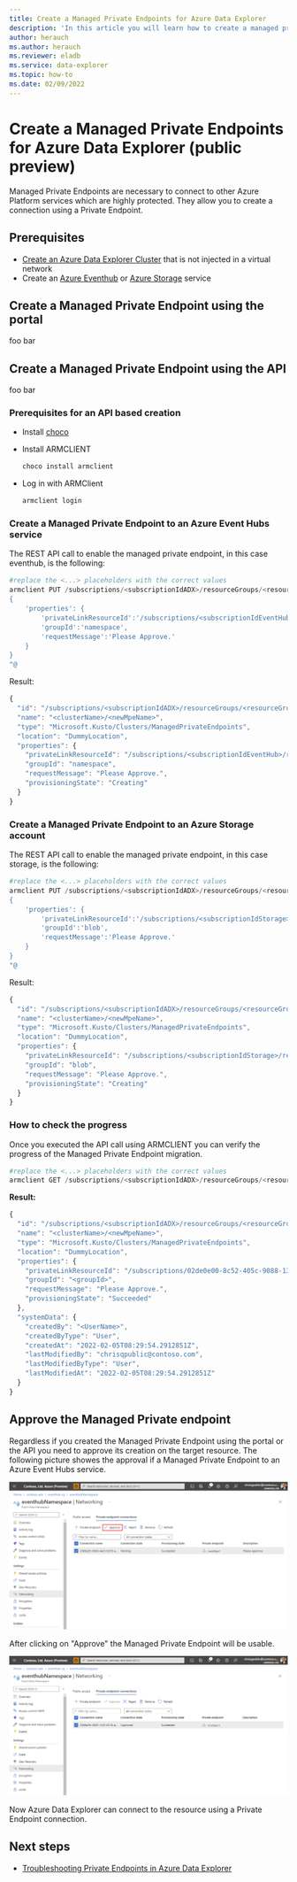 ```yaml
---
title: Create a Managed Private Endpoints for Azure Data Explorer
description: 'In this article you will learn how to create a managed private endpoint for Azure Data Explorer.'
author: herauch
ms.author: herauch
ms.reviewer: eladb
ms.service: data-explorer
ms.topic: how-to
ms.date: 02/09/2022
---
```


# Create a Managed Private Endpoints for Azure Data Explorer (public preview)

Managed Private Endpoints are necessary to connect to other Azure Platform services which are highly protected. They allow you to create a connection using a Private Endpoint.

## Prerequisites

* [Create an Azure Data Explorer Cluster](create-cluster-database-portal.md) that is not injected in a virtual network
* Create an [Azure Eventhub](/azure/event-hubs/event-hubs-about) or [Azure Storage](/azure/storage/blobs/storage-blobs-overview) service

## Create a Managed Private Endpoint using the portal

foo bar

## Create a Managed Private Endpoint using the API

foo bar

### Prerequisites for an API based creation

* Install [choco](https://chocolatey.org/install)
* Install ARMCLIENT

   ```powerShell
   choco install armclient
   ```

* Log in with ARMClient

   ```powerShell
   armclient login
   ```

### Create a Managed Private Endpoint to an Azure Event Hubs service

The REST API call to enable the managed private endpoint, in this case eventhub, is the following:

```powershell
#replace the <...> placeholders with the correct values
armclient PUT /subscriptions/<subscriptionIdADX>/resourceGroups/<resourceGroupNameADX>/providers/Microsoft.Kusto/clusters/<clusterName>/managedPrivateEndpoints/<newMpeName>?api-version=2022-02-01 @"
{
    'properties': {
        'privateLinkResourceId':'/subscriptions/<subscriptionIdEventHub>/resourceGroups/<resourceGroupNameEventHub>/providers/Microsoft.EventHub/namespaces/<EventHubNamespace>',
        'groupId':'namespace',
        'requestMessage':'Please Approve.'
    }
}
"@
```

Result:

```javascript
{
  "id": "/subscriptions/<subscriptionIdADX>/resourceGroups/<resourceGroupNameADX>/providers/Microsoft.Kusto/Clusters/<clusterName>/ManagedPrivateEndpoints/<newMpeName>",
  "name": "<clusterName>/<newMpeName>",
  "type": "Microsoft.Kusto/Clusters/ManagedPrivateEndpoints",
  "location": "DummyLocation",
  "properties": {
    "privateLinkResourceId": "/subscriptions/<subscriptionIdEventHub>/resourceGroups/<resourceGroupNameEventHub>/providers/Microsoft.EventHub/namespaces/<EventHubNamespace>",
    "groupId": "namespace",
    "requestMessage": "Please Approve.",
    "provisioningState": "Creating"
  }
}
```

### Create a Managed Private Endpoint to an Azure Storage account

The REST API call to enable the managed private endpoint, in this case storage, is the following:

```powershell
#replace the <...> placeholders with the correct values
armclient PUT /subscriptions/<subscriptionIdADX>/resourceGroups/<resourceGroupNameADX>/providers/Microsoft.Kusto/clusters/<clusterName>/managedPrivateEndpoints/<newMpeName>?api-version=2022-02-01 @"
{
    'properties': {
        'privateLinkResourceId':'/subscriptions/<subscriptionIdStorage>/resourceGroups/<resourceGroupNameStorage>/providers/Microsoft.Storage/storageAccounts/<storageAccountName>',
        'groupId':'blob',
        'requestMessage':'Please Approve.'
    }
}
"@
```

Result:

```javascript
{
  "id": "/subscriptions/<subscriptionIdADX>/resourceGroups/<resourceGroupNameADX>/providers/Microsoft.Kusto/Clusters/<clusterName>/ManagedPrivateEndpoints/<newMpeName>",
  "name": "<clusterName>/<newMpeName>",
  "type": "Microsoft.Kusto/Clusters/ManagedPrivateEndpoints",
  "location": "DummyLocation",
  "properties": {
    "privateLinkResourceId": "/subscriptions/<subscriptionIdStorage>/resourceGroups/<resourceGroupNameStorage>/providers/Microsoft.Storage/storageAccounts/<storageAccountName>",
    "groupId": "blob",
    "requestMessage": "Please Approve.",
    "provisioningState": "Creating"
  }
}
```

### How to check the progress

Once you executed the API call using ARMCLIENT you can verify the progress of the Managed Private Endpoint migration.

```powershell
#replace the <...> placeholders with the correct values
armclient GET /subscriptions/<subscriptionIdADX>/resourceGroups/<resourceGroupNameADX>/providers/Microsoft.Kusto/clusters/<clusterName>/managedPrivateEndpoints/<newMpeName>?api-version=2022-02-01
```

**Result:**

```javascript
{
  "id": "/subscriptions/<subscriptionIdADX>/resourceGroups/<resourceGroupNameADX>/providers/Microsoft.Kusto/Clusters/<clusterName>/ManagedPrivateEndpoints/<newMpeName>",
  "name": "<clusterName>/<newMpeName>",
  "type": "Microsoft.Kusto/Clusters/ManagedPrivateEndpoints",
  "location": "DummyLocation",
  "properties": {
    "privateLinkResourceId": "/subscriptions/02de0e00-8c52-405c-9088-1342de78293d/resourceGroups/henning-iot/providers/Microsoft.<service>/<...>/<name>",
    "groupId": "<groupId>",
    "requestMessage": "Please Approve.",
    "provisioningState": "Succeeded"
  },
  "systemData": {
    "createdBy": "<UserName>",
    "createdByType": "User",
    "createdAt": "2022-02-05T08:29:54.2912851Z",
    "lastModifiedBy": "chrisqpublic@contoso.com",
    "lastModifiedByType": "User",
    "lastModifiedAt": "2022-02-05T08:29:54.2912851Z"
  }
}
```

## Approve the Managed Private endpoint

Regardless if you created the Managed Private Endpoint using the portal or the API you need to approve its creation on the target resource. The following picture showes the approval if a Managed Private Endpoint to an Azure Event Hubs service.

![Approve the Managed Private Endpoint to on the service (i.E. EventHubs).](media/security-network-private-endpoint/pe-create-mpe-approval.png)

After clicking on "Approve" the Managed Private Endpoint will be usable.

![Approved Managed Private Endpoint.](media/security-network-private-endpoint/pe-create-mpe-approved.png)

Now Azure Data Explorer can connect to the resource using a Private Endpoint connection.

## Next steps

* [Troubleshooting Private Endpoints in Azure Data Explorer](security-network-private-endpoint-troubleshoot.md)
